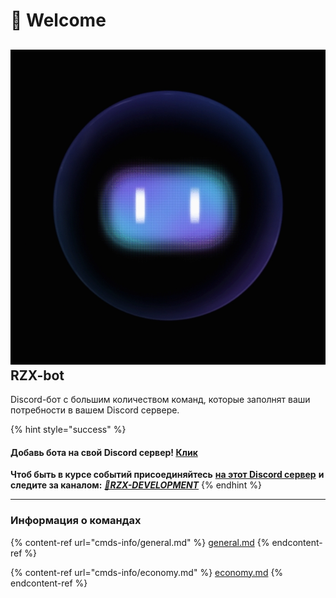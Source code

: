 # 🤩 Welcome

## &#x20;<img src=".gitbook/assets/7e0c66cb718e13738003164391b19ac7.webp" alt="" data-size="line"> **RZX-bot**

Discord-бот с большим количеством команд, которые заполнят ваши потребности в вашем Discord сервере.

{% hint style="success" %}
#### Добавь бота на свой Discord сервер! [Клик](https://invite.rzx.ehd.lol/)

**Чтоб быть в курсе событий присоединяйтесь** [**на этот Discord сервер**](https://discord.gg/cEqr2Cv73j) **и следите за каналом:** [_**🤖RZX-DEVELOPMENT**_](https://discord.com/channels/967016490723336192/1131319491494686720)
{% endhint %}

***

### Информация о командах

{% content-ref url="cmds-info/general.md" %}
[general.md](cmds-info/general.md)
{% endcontent-ref %}

{% content-ref url="cmds-info/economy.md" %}
[economy.md](cmds-info/economy.md)
{% endcontent-ref %}
